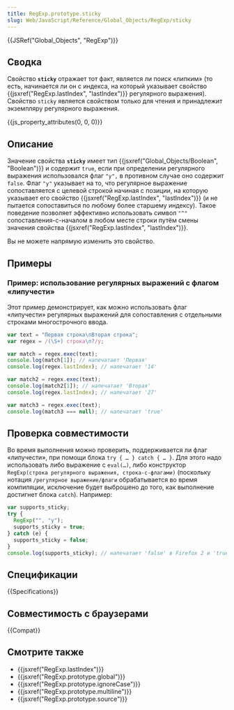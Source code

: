 ```yaml
---
title: RegExp.prototype.sticky
slug: Web/JavaScript/Reference/Global_Objects/RegExp/sticky
---
```


{{JSRef("Global_Objects", "RegExp")}}

## Сводка

Свойство **`sticky`** отражает тот факт, является ли поиск «липким» (то есть, начинается ли он с индекса, на который указывает свойство {{jsxref("RegExp.lastIndex", "lastIndex")}} регулярного выражения). Свойство `sticky` является свойством только для чтения и принадлежит экземпляру регулярного выражения.

{{js_property_attributes(0, 0, 0)}}

## Описание

Значение свойства **`sticky`** имеет тип {{jsxref("Global_Objects/Boolean", "Boolean")}} и содержит `true`, если при определении регулярного выражения использовался флаг `"y",` в противном случае оно содержит `false`. Флаг `"y"` указывает на то, что регулярное выражение сопоставляется с целевой строкой начиная с позиции, на которую указывает его свойство {{jsxref("RegExp.lastIndex", "lastIndex")}} (и не пытается сопоставиться по любому более старшему индексу). Такое поведение позволяет эффективно использовать символ `"^"` сопоставления-с-началом в любом месте строки путём смены значения свойства {{jsxref("RegExp.lastIndex", "lastIndex")}}.

Вы не можете напрямую изменить это свойство.

## Примеры

### Пример: использование регулярных выражений с флагом «липучести»

Этот пример демонстрирует, как можно использовать флаг «липучести» регулярных выражений для сопоставления с отдельными строками многострочного ввода.

```js
var text = "Первая строка\nВторая строка";
var regex = /(\S+) строка\n?/y;

var match = regex.exec(text);
console.log(match[1]); // напечатает 'Первая'
console.log(regex.lastIndex); // напечатает '14'

var match2 = regex.exec(text);
console.log(match2[1]); // напечатает 'Вторая'
console.log(regex.lastIndex); // напечатает '27'

var match3 = regex.exec(text);
console.log(match3 === null); // напечатает 'true'
```

## Проверка совместимости

Во время выполнения можно проверить, поддерживается ли флаг «липучести», при помощи блока `try { … } catch { … }`. Для этого надо использовать либо выражение с `eval(…)`, либо конструктор `RegExp(строка регулярного выражения, строка-с-флагами)` (поскольку нотация `/регулярное выражение/флаги` обрабатывается во время компиляции, исключение будет выброшено до того, как выполнение достигнет блока `catch`). Например:

```js
var supports_sticky;
try {
  RegExp("", "y");
  supports_sticky = true;
} catch (e) {
  supports_sticky = false;
}
console.log(supports_sticky); // напечатает 'false' в Firefox 2 и 'true' в Firefox 3+
```

## Спецификации

{{Specifications}}

## Совместимость с браузерами

{{Compat}}

## Смотрите также

- {{jsxref("RegExp.lastIndex")}}
- {{jsxref("RegExp.prototype.global")}}
- {{jsxref("RegExp.prototype.ignoreCase")}}
- {{jsxref("RegExp.prototype.multiline")}}
- {{jsxref("RegExp.prototype.source")}}

